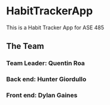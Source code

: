 # HabitTrackerApp
This is a Habit Tracker App for ASE 485

## The Team

### Team Leader: Quentin Roa

### Back end: Hunter Giordullo

### Front end: Dylan Gaines
